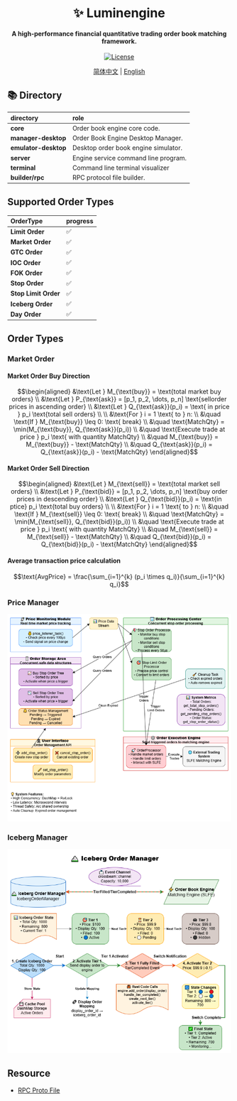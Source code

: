 <h1 align="center">
    ✨ Luminengine
</h1>
<h4 align="center">
A high-performance financial quantitative trading order book matching framework.
</h4>
<p align="center">
  <a href="https://github.com/0xhappyboy/arbitrage/blob/main/LICENSE"><img src="https://img.shields.io/badge/License-GPL3.0-d1d1f6.svg?style=flat&labelColor=1C2C2E&color=BEC5C9&logo=googledocs&label=license&logoColor=BEC5C9" alt="License"></a>
</p>
<p align="center">
<a href="./README_zh-CN.md">简体中文</a> | <a href="./README.md">English</a>
</p>

## 📚 Directory

| **directory**        | **role**                             |
| :------------------- | :----------------------------------- |
| **core**             | Order book engine core code.         |
| **manager-desktop**  | Order Book Engine Desktop Manager.   |
| **emulator-desktop** | Desktop order book engine simulator. |
| **server**           | Engine service command line program. |
| **terminal**         | Command line terminal visualizer     |
| **builder/rpc**      | RPC protocol file builder.           |

## Supported Order Types

| **OrderType**        | **progress** |
| :------------------- | :----------- |
| **Limit Order**      | ✅           |
| **Market Order**     | ✅           |
| **GTC Order**        | ✅           |
| **IOC Order**        | ✅           |
| **FOK Order**        | ✅           |
| **Stop Order**       | ✅           |
| **Stop Limit Order** | ✅           |
| **Iceberg Order**    | ✅           |
| **Day Order**        | ✅           |

## Order Types

### Market Order

#### Market Order Buy Direction

```math
\begin{aligned}
&\text{Let } M_{\text{buy}} = \text{total market buy orders} \\
&\text{Let } P_{\text{ask}} = [p_1, p_2, \dots, p_n] \text{sell ​​order prices in ascending order} \\
&\text{Let } Q_{\text{ask}}(p_i) = \text{ in price } p_i \text{total sell orders} \\
\\
&\text{For } i = 1 \text{ to } n: \\
&\quad \text{If } M_{\text{buy}} \leq 0: \text{ break} \\
&\quad \text{MatchQty} = \min(M_{\text{buy}}, Q_{\text{ask}}(p_i)) \\
&\quad \text{Execute trade at price } p_i \text{ with quantity MatchQty} \\
&\quad M_{\text{buy}} = M_{\text{buy}} - \text{MatchQty} \\
&\quad Q_{\text{ask}}(p_i) = Q_{\text{ask}}(p_i) - \text{MatchQty}
\end{aligned}
```

#### Market Order Sell Direction

```math
\begin{aligned}
&\text{Let } M_{\text{sell}} = \text{total market sell orders} \\
&\text{Let } P_{\text{bid}} = [p_1, p_2, \dots, p_n] \text{buy order prices in descending order} \\
&\text{Let } Q_{\text{bid}}(p_i) = \text{in ptice} p_i \text{total buy orders} \\
\\
&\text{For } i = 1 \text{ to } n: \\
&\quad \text{If } M_{\text{sell}} \leq 0: \text{ break} \\
&\quad \text{MatchQty} = \min(M_{\text{sell}}, Q_{\text{bid}}(p_i)) \\
&\quad \text{Execute trade at price } p_i \text{ with quantity MatchQty} \\
&\quad M_{\text{sell}} = M_{\text{sell}} - \text{MatchQty} \\
&\quad Q_{\text{bid}}(p_i) = Q_{\text{bid}}(p_i) - \text{MatchQty}
\end{aligned}
```

#### Average transaction price calculation

```math
\text{AvgPrice} = \frac{\sum_{i=1}^{k} (p_i \times q_i)}{\sum_{i=1}^{k} q_i}
```

### Price Manager

![price manager](assets/architecture/price_manager_EN.png)

### Iceberg Manager

![iceberg order manager](assets/architecture/iceberg_manager_EN.png)

## Resource

- <a href="https://github.com/0xhappyboy/luminengine/tree/main/builder/rpc/protos">RPC Proto File</a>
